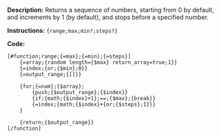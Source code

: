 **Description:** Returns a sequence of numbers, starting from 0 by default, and increments by 1 (by default), and stops before a specified number.

**Instructions:** `{range;max;min?;steps?}`

**Code:**
```
[#function;range;{=max};{=min};{=steps}]
    {=array;{random length={$max} return_array=true;1}}
    {=index;{or;{$min};0}}
    {=output_range;{[]}}

    {for;{=num};{$array};
        {push;{$output_range};{$index}}
        {if;{math;{$index}+1};==;{$max};{break}}
        {=index;{math;{$index}+{or;{$steps};1}}}
    }

    {return;{$output_range}}
[/function]
```